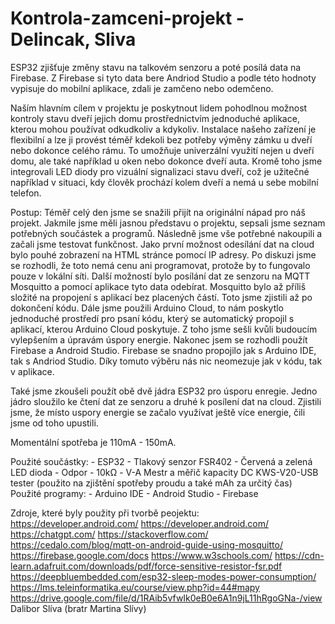 # Kontrola-zamceni-projekt - Delincak, Sliva

ESP32 zjišťuje změny stavu na talkovém senzoru a poté posílá data na Firebase. Z Firebase si tyto data bere Andriod Studio a podle této hodnoty vypisuje do mobilní aplikace, zdali je zamčeno nebo odemčeno.

Naším hlavním cílem v projektu je poskytnout lidem pohodlnou možnost kontroly stavu dveří jejich domu prostřednictvím jednoduché aplikace, kterou mohou používat odkudkoliv a kdykoliv. Instalace našeho zařízení je flexibilní a lze ji provést téměř kdekoli bez potřeby výměny zámku u dveří nebo dokonce celého rámu. To umožňuje univerzální využití nejen u dveří domu, ale také například u oken nebo dokonce dveří auta. Kromě toho jsme integrovali LED diody pro vizuální signalizaci stavu dveří, což je užitečné například v situaci, kdy člověk prochází kolem dveří a nemá u sebe mobilní telefon.

Postup:
Téměř celý den jsme se snažili přijít na originální nápad pro náš projekt. Jakmile jsme měli jasnou představu o projektu, sepsali jsme seznam potřebných součástek a programů. Následně jsme vše potřebné nakoupili a začali jsme testovat funkčnost.
Jako první možnost odesílání dat na cloud bylo pouhé zobrazení na HTML stránce pomocí IP adresy. Po diskuzi jsme se rozhodli, že toto nemá cenu ani programovat, protože by to fungovalo pouze v lokální síti.
Další možností bylo posílání dat ze senzoru na MQTT Mosquitto a pomocí aplikace tyto data odebírat. Mosquitto bylo až příliš složité na propojení s aplikací bez placených částí. Toto jsme zjistili až po dokončení kódu.
Dále jsme použili Arduino Cloud, to nám poskytlo jednoduché prostředí pro psaní kódu, který se automatický propojil s aplikací, kterou Arduino Cloud poskytuje. Z toho jsme sešli kvůli budoucím vylepšením a úpravám úspory energie.
Nakonec jsem se rozhodli použít Firebase a Android Studio. Firebase se snadno propojilo jak s Arduino IDE, tak s Andriod Studio. Díky tomuto výběru nás nic neomezuje jak v kódu, tak v aplikace.

Také jsme zkoušeli použít obě dvě jádra ESP32 pro úsporu enregie. Jedno jádro sloužilo ke čtení dat ze senzoru a druhé k posílení dat na cloud. Zjistili jsme, že místo uspory energie se začalo využívat ještě více energie, čili jsme od toho upustili.

Momentální spotřeba je 110mA - 150mA.

Použité součástky: - ESP32
                   - Tlakový senzor FSR402
                   - Červená a zelená LED dioda
                   - Odpor - 10kΩ
                   - V-A Mestr a měřič kapacity DC KWS-V20-USB tester (použito na zjištění spotřeby proudu a také mAh za určitý čas)
Použité programy: - Arduino IDE
                  - Android Studio
                  - Firebase

Zdroje, které byly použity při tvorbě peojektu:
https://developer.android.com/
https://developer.android.com/
https://chatgpt.com/
https://stackoverflow.com/
https://cedalo.com/blog/mqtt-on-android-guide-using-mosquitto/
https://firebase.google.com/docs
https://www.w3schools.com/
https://cdn-learn.adafruit.com/downloads/pdf/force-sensitive-resistor-fsr.pdf
https://deepbluembedded.com/esp32-sleep-modes-power-consumption/
https://lms.teleinformatika.eu/course/view.php?id=44#mapy
https://drive.google.com/file/d/1RAib5vfwIk0eB0e6A1n9jL11hRgoGNa-/view
Dalibor Slíva (bratr Martina Slívy)
